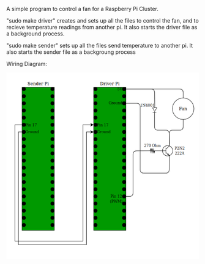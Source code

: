 A simple program to control a fan for a Raspberry Pi Cluster.

"sudo make driver" creates and sets up all the files to control the fan, and to recieve temperature readings from another pi. 
It also starts the driver file as a background process.

"sudo make sender" sets up all the files send temperature to another pi. It also starts the sender file as a backgroung
process

Wiring Diagram: 

![](wiring_diagram.png)

